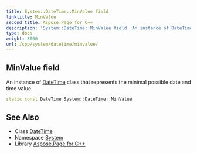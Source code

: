 ```yaml
---
title: System::DateTime::MinValue field
linktitle: MinValue
second_title: Aspose.Page for C++
description: 'System::DateTime::MinValue field. An instance of DateTime class that represents the minimal possible date and time value in C++.'
type: docs
weight: 8000
url: /cpp/system/datetime/minvalue/
---
```

## MinValue field


An instance of [DateTime](../) class that represents the minimal possible date and time value.

```cpp
static const DateTime System::DateTime::MinValue
```

## See Also

* Class [DateTime](../)
* Namespace [System](../../)
* Library [Aspose.Page for C++](../../../)

